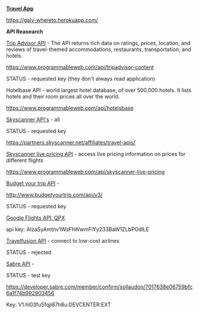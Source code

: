 **<u>Travel App</u>**

https://galv-whereto.herokuapp.com/

**API Reasearch**



<u>Trip Advisor API</u> -  The API returns rich data on ratings, prices, location, and reviews of travel-themed accommodations, restaurants, transportation, and hotels.

https://www.programmableweb.com/api/tripadvisor-content

STATUS - requested key (they don't always read application)

Hotelbase API -  world largest hotel database, of over 500,000 hotels. It lists hotels and their room prices all over the world.

https://www.programmableweb.com/api/hotelsbase

<u>Skyscanner API's</u> - all

STATUS - requested key

https://partners.skyscanner.net/affiliates/travel-apis/

<u>Skyscanner live pricing API</u> - access live pricing information on prices for different flights

https://www.programmableweb.com/api/skyscanner-live-pricing

<u>Budget your trip API</u> - 

http://www.budgetyourtrip.com/api/v3/

STATUS - requested key

<u>Google Flights API: QPX</u>

api key: AIzaSyAmtnv1WsFhWwmFiYy233BaW1ZLbPOdlLE

<u>Travelfusion API</u> - connect to low-cost airlines

STATUS - rejected



<u>Sabre API</u> - 

STATUS - test key

https://developer.sabre.com/member/confirm/sollaudon/7017638e06759bfc6a1f74b992903456

Key:  V1:hl03fu5fqji87h8u:DEVCENTER:EXT

